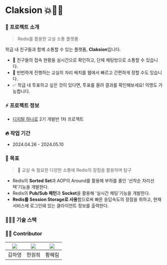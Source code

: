 # Claksion 💥🚗💨

### 📌 프로젝트 소개 
> Redis를 활용한 교실 소통 플랫폼

학급 내 친구들과 함께 소통할 수 있는 플랫폼, **Claksion**입니다.
- 💬 친구들의 접속 현황을 실시간으로 확인하고, 단체 채팅방으로 소통할 수 있습니다. 
- 💺 빈번하게 진행하는 교실의 자리 배치를 웹에서 빠르고 간편하게 정할 수도 있습니다.
- ✅ 학급 내 투표하고 싶은 것이 있다면, 투표를 올려 결과를 확인해보세요! 익명도 가능합니다.

### ⚡️ 프로젝트 정보
- [디지털 하나로](https://hanaro.recruiter.co.kr/career/home) 2기 개발반 1차 프로젝트

### 🔥 작업 기간
- 2024.04.26 - 2024.05.10

### 🌳 목표
> 🧙 교실 속 필요한 다양한 소통에 Redis의 장점을 활용하며 탐구  
- Redis의 **Sorted Set**과 AOP의 Around를 활용해 부하를 줄인 '선착순 자리선택'기능을 개발한다.
- Redis의 **Pub/Sub 패턴**과 **Socket**을 활용해 '실시간 채팅'기능을 개발한다.
- **Redis를 Session Storage로 사용**함으로써 빠른 응답속도의 장점을 취하고, 현재 서비스에 로그인돼 있는 클라이언트 정보를 출력한다.

### 🧑🏻‍💻 기술 스택


### 🦸🏻‍ Contributor

| [![](https://avatars.githubusercontent.com/u/90179774?v=4)](https://github.com/yhkkkkxx) | [![](https://avatars.githubusercontent.com/u/91041488?v=4)](https://github.com/Wonhee0221) |[![](https://avatars.githubusercontent.com/u/70644449?v=4)](https://github.com/hyerimmy)| 
|:----------------------------------------------------------------------------------------:|:-----------------------------------------------------------------------------------:|:---:|
|                                           김하영                                            |                                         한원희                                         | 황혜림 |